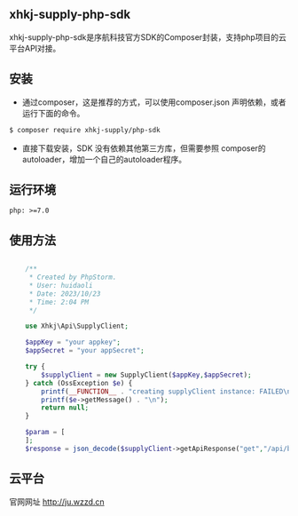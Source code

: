 
## xhkj-supply-php-sdk

xhkj-supply-php-sdk是序航科技官方SDK的Composer封装，支持php项目的云平台API对接。
## 安装

* 通过composer，这是推荐的方式，可以使用composer.json 声明依赖，或者运行下面的命令。
```bash
$ composer require xhkj-supply/php-sdk
```
* 直接下载安装，SDK 没有依赖其他第三方库，但需要参照 composer的autoloader，增加一个自己的autoloader程序。

## 运行环境

    php: >=7.0

## 使用方法

```php    

	/**
	 * Created by PhpStorm.
	 * User: huidaoli
	 * Date: 2023/10/23
	 * Time: 2:04 PM
	 */

	use Xhkj\Api\SupplyClient;

	$appKey = "your appkey";
	$appSecret = "your appSecret";

	try {
		$supplyClient = new SupplyClient($appKey,$appSecret);
	} catch (OssException $e) {
		printf(__FUNCTION__ . "creating supplyClient instance: FAILED\n");
		printf($e->getMessage() . "\n");
		return null;
	}

	$param = [
	];
	$response = json_decode($supplyClient->getApiResponse("get","/api/base/userinfo",$param));

```    

## 云平台

官网网址 http://ju.wzzd.cn  

